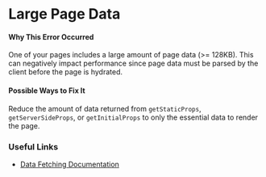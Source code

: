 # Large Page Data

#### Why This Error Occurred

One of your pages includes a large amount of page data (>= 128KB). This can negatively impact performance since page data must be parsed by the client before the page is hydrated.

#### Possible Ways to Fix It

Reduce the amount of data returned from `getStaticProps`, `getServerSideProps`, or `getInitialProps` to only the essential data to render the page.

### Useful Links

- [Data Fetching Documentation](https://nextjs.org/docs/basic-features/data-fetching/overview)
